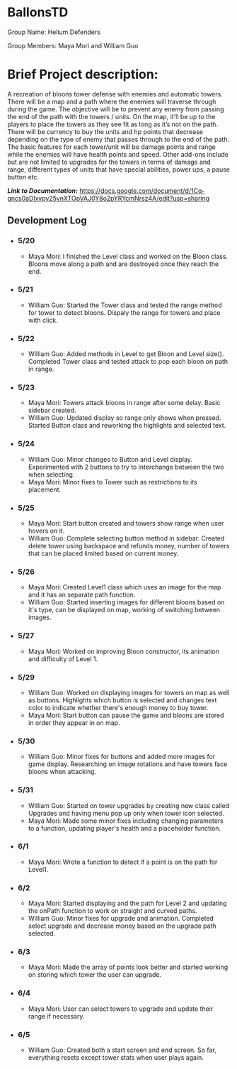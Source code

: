 # BallonsTD
Group Name: Helium Defenders

Group Members: Maya Mori and William Guo

# Brief Project description:
A recreation of bloons tower defense with enemies and automatic towers. There will be a map and a path where the enemies will traverse through during the game. The objective will be to prevent any enemy from passing the end of the path with the towers / units. On the map, it'll be up to the players to place the towers as they see fit as long as it’s not on the path. There will be currency to buy the units and hp points that decrease depending on the type of enemy that passes through to the end of the path. The basic features for each tower/unit will be damage points and range while the enemies will have health points and speed. Other add-ons include but are not limited to upgrades for the towers in terms of damage and range, different types of units that have special abilities, power ups, a pause button etc.  

***Link to Documentation:***
https://docs.google.com/document/d/1Cq-gncs0aDlxvpy25vnXTOpVAJ0Y8o2pYRYcmNrsz4A/edit?usp=sharing

## Development Log

- ### 5/20
  - Maya Mori: I finished the Level class and worked on the Bloon class. Bloons move along a path and are destroyed once they reach the end.
- ### 5/21
  - William Guo: Started the Tower class and tested the range method for tower to detect bloons. Dispaly the range for towers and place with click.
- ### 5/22
  - William Guo: Added methods in Level to get Bloon and Level size(). Completed Tower class and tested attack to pop each bloon on path in range.
- ### 5/23
  - Maya Mori: Towers attack bloons in range after some delay. Basic sidebar created.
  - William Guo: Updated display so range only shows when pressed. Started Button class and reworking the highlights and selected text.
- ### 5/24
  - William Guo: Minor changes to Button and Level display. Experimented with 2 buttons to try to interchange between the two when selecting.
  - Maya Mori: Minor fixes to Tower such as restrictions to its placement.
- ### 5/25
  - Maya Mori: Start button created and towers show range when user hovers on it.
  - William Guo: Complete selecting button method in sidebar. Created delete tower using backspace and refunds money, number of towers
    that can be placed limited based on current money.
- ### 5/26
  - Maya Mori: Created Level1 class which uses an image for the map and it has an separate path function.
  - William Guo: Started inserting images for different bloons based on it's type, can be displayed on map, working of switching between images.
- ### 5/27
  - Maya Mori: Worked on improving Bloon constructor, its animation and difficulty of Level 1.
- ### 5/29
  - William Guo: Worked on displaying images for towers on map as well as buttons. Highlights which button is selected and changes text color to indicate whether           there's enough money to buy tower.
  - Maya Mori: Start button can pause the game and bloons are stored in order they appear in on map.
- ### 5/30
  - William Guo: Minor fixes for buttons and added more images for game display. Researching on image rotations and have towers face bloons when attacking.
- ### 5/31
  - William Guo: Started on tower upgrades by creating new class called Upgrades and having menu pop up only when tower icon selected.
  - Maya Mori: Made some minor fixes including changing parameters to a function, updating player's health and a placeholder function.
- ### 6/1
  - Maya Mori: Wrote a function to detect if a point is on  the path for Level1.
- ### 6/2
  - Maya Mori: Started displaying and the path for Level 2 and updating the onPath function to work on straight and curved paths.
  - William Guo: Minor fixes for upgrade and animation. Completed select upgrade and decrease money based on the upgrade path selected.
- ### 6/3
  - Maya Mori: Made the array of points look better and started working on storing which tower the user can upgrade.
- ### 6/4
  - Maya Mori: User can select towers to upgrade and update their range if necessary.
- ### 6/5
  - William Guo: Created both a start screen and end screen. So far, everything resets except tower stats when user plays again.
<!---
05/20
Maya Mori: I finished the Level class and worked on the Bloon class. Bloons move along a path and are destroyed once they reach the end.

5/21
William Guo: Started the Tower class and tested the range method for tower to detect bloons. Dispaly the range for towers and place with click.

5/22
William Guo: Added methods in Level to get Bloon and Level size(). Completed Tower class and tested attack to pop each bloon on path in range.

5/23
Maya Mori: Towers attack bloons in range after some delay. Basic sidebar created.

5/23
William Guo: Updated display so range only shows when pressed. Started Button class and reworking the highlights and selected text.

5/24
William Guo: Minor changes to Button and Level display. Experimented with 2 buttons to try to interchange between the two when selecting.

5/24
Maya Mori: Minor fixes to Tower such as restrictions to its placement.

5/25
Maya Mori: Start button created and towers show range when user hovers on it.

5/25
William Guo: Complete selecting button method in sidebar. Created delete tower using backspace and refunds money, number of towers
that can be placed limited based on current money.

5/26
Maya Mori: Created Level1 class which uses an image for the map and it has an separate path function.

5/26
William Guo: Started inserting images for different bloons based on it's type, can be displayed on map, working of switching between images.

5/29
William Guo: Worked on displaying images for towers on map as well as buttons. Highlights which button is selected and changes text color to indicate whether there's enough money to buy tower.

-->
